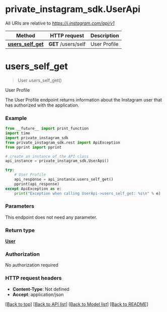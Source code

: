 # private_instagram_sdk.UserApi

All URIs are relative to *https://i.instagram.com/api/v1*

Method | HTTP request | Description
------------- | ------------- | -------------
[**users_self_get**](UserApi.md#users_self_get) | **GET** /users/self | User Profile


# **users_self_get**
> User users_self_get()

User Profile

The User Profile endpoint returns information about the Instagram user that has authorized with the application.

### Example

```python
from __future__ import print_function
import time
import private_instagram_sdk
from private_instagram_sdk.rest import ApiException
from pprint import pprint

# create an instance of the API class
api_instance = private_instagram_sdk.UserApi()

try:
    # User Profile
    api_response = api_instance.users_self_get()
    pprint(api_response)
except ApiException as e:
    print("Exception when calling UserApi->users_self_get: %s\n" % e)
```

### Parameters
This endpoint does not need any parameter.

### Return type

[**User**](User.md)

### Authorization

No authorization required

### HTTP request headers

 - **Content-Type**: Not defined
 - **Accept**: application/json

[[Back to top]](#) [[Back to API list]](../README.md#documentation-for-api-endpoints) [[Back to Model list]](../README.md#documentation-for-models) [[Back to README]](../README.md)

